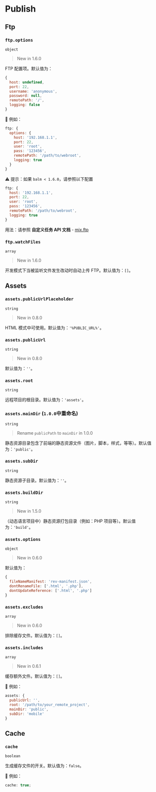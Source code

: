 # Publish

## Ftp

### `ftp.options`

`object`

> New in 1.6.0

FTP 配置项。默认值为：

```js
{
  host: undefined,
  port: 22,
  username: 'anonymous',
  password: null,
  remotePath: '/',
  logging: false
}
```

🌰 例如：

```js
ftp: {
  options: {
    host: '192.168.1.1',
    port: 22,
    user: 'root',
    pass: '123456',
    remotePath: '/path/to/webroot',
    logging: true
  }
}
```

⚠️ 提示：如果 `balm < 1.6.0`，请参照以下配置

```js
ftp: {
  host: '192.168.1.1',
  port: 22,
  user: 'root',
  pass: '123456',
  remotePath: '/path/to/webroot',
  logging: true
}
```

用法：请参照 **自定义任务 API 文档** - [mix.ftp](../api/assets.html#mixftpinput)

### `ftp.watchFiles`

`array`

> New in 1.6.0

开发模式下当被监听文件发生改动时自动上传 FTP。默认值为：`[]`。

## Assets

### `assets.publicUrlPlaceholder`

`string`

> New in 0.8.0

HTML 模式中可使用。默认值为：`'%PUBLIC_URL%'`。

### `assets.publicUrl`

`string`

> New in 0.8.0

默认值为：`''`。

### `assets.root`

`string`

远程项目的根目录。默认值为：`'assets'`。

### `assets.mainDir` (`1.0.0`中重命名)

`string`

> Rename `publicPath` to `mainDir` in 1.0.0

静态资源目录包含了前端的静态资源文件（图片，脚本，样式，等等）。默认值为：`'public'`。

### `assets.subDir`

`string`

静态资源子目录。默认值为：`''`。

### `assets.buildDir`

`string`

> New in 1.5.0

（动态语言项目中）静态资源打包目录（例如：PHP 项目等）。默认值为：`'build'`。

### `assets.options`

`object`

> New in 0.6.0

默认值为：

```js
{
  fileNameManifest: 'rev-manifest.json',
  dontRenameFile: ['.html', '.php'],
  dontUpdateReference: ['.html', '.php']
}
```

### `assets.excludes`

`array`

> New in 0.6.0

排除缓存文件。默认值为：`[]`。

### `assets.includes`

`array`

> New in 0.6.1

缓存额外文件。默认值为：`[]`。

🌰 例如：

```js
assets: {
  publicUrl: '',
  root: '/path/to/your_remote_project',
  mainDir: 'public',
  subDir: 'mobile'
}
```

## Cache

### `cache`

`boolean`

生成缓存文件的开关。默认值为：`false`。

🌰 例如：

```js
cache: true;
```
